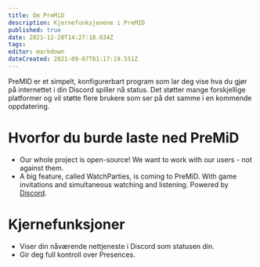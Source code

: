 ```yaml
---
title: Om PreMiD
description: Kjernefunksjonene i PreMID
published: true
date: 2021-12-20T14:27:18.034Z
tags:
editor: markdown
dateCreated: 2021-09-07T01:17:19.551Z
---
```


PreMID er et simpelt, konfigurerbart program som lar deg vise hva du gjør på internettet i din Discord spiller nå status. Det støtter mange forskjellige platformer og vil støtte flere brukere som ser på det samme i en kommende oppdatering.

# Hvorfor du burde laste ned PreMiD
- Our whole project is open-source! We want to work with our users - not against them.
- A big feature, called WatchParties, is coming to PreMiD. With game invitations and simultaneous watching and listening. Powered by [Discord](https://discordapp.com/).

# Kjernefunksjoner
- Viser din nåværende nettjeneste i Discord som statusen din.
- Gir deg full kontroll over Presences.
